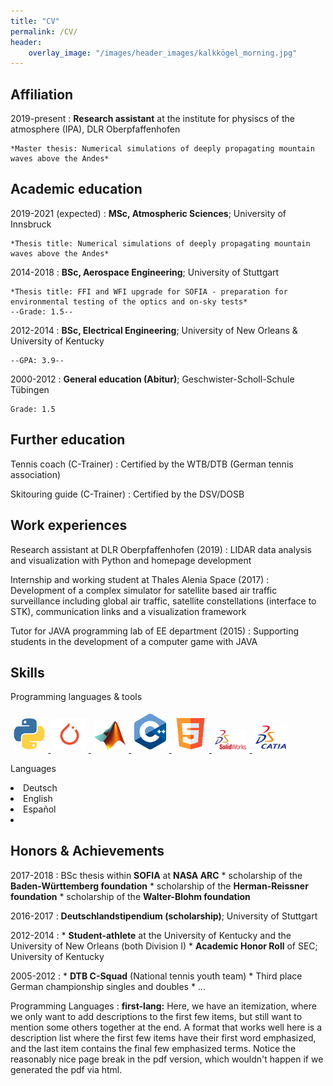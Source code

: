 ```yaml
---
title: "CV"
permalink: /CV/
header: 
    overlay_image: "/images/header_images/kalkkögel_morning.jpg"
---
```


<!--
Michael Binder
============



-->

Affiliation
---------
2019-present
:   **Research assistant** at the institute for physiscs of the atmosphere (IPA), DLR Oberpfaffenhofen
    
    *Master thesis: Numerical simulations of deeply propagating mountain waves above the Andes*

Academic education
---------

2019-2021 (expected)
:   **MSc, Atmospheric Sciences**; University of Innsbruck
    
    *Thesis title: Numerical simulations of deeply propagating mountain waves above the Andes*


2014-2018
:   **BSc, Aerospace Engineering**; University of Stuttgart
    
    *Thesis title: FFI and WFI upgrade for SOFIA - preparation for environmental testing of the optics and on-sky tests*
    --Grade: 1.5--

2012-2014
:   **BSc, Electrical Engineering**; University of New Orleans & University of Kentucky

    --GPA: 3.9--

2000-2012
:   **General education (Abitur)**; Geschwister-Scholl-Schule Tübingen

    Grade: 1.5


Further education
----------

Tennis coach (C-Trainer)
:   Certified by the WTB/DTB (German tennis association)

Skitouring guide (C-Trainer)
:   Certified by the DSV/DOSB


Work experiences
--------------------

Research assistant at DLR Oberpfaffenhofen (2019)
:   LIDAR data analysis and visualization with Python and homepage development 

Internship and working student at Thales Alenia Space (2017)
:   Development of a complex simulator for satellite based air traffic surveillance including global air traffic, satellite constellations (interface to STK), communication links and a visualization framework

Tutor for JAVA programming lab of EE department (2015)
:   Supporting students in the development of a computer game with JAVA


Skills
--------------------
Programming languages & tools
<p class="list-inline dev-icons atab">
    <a href="https://www.python.org"  >
        <img src="../images/icons/python.png" alt="Python" style="width: 10%; margin:1%;" />
    </a>
    <a href="https://pytorch.org"  >
        <img src="../images/icons/pytorch.png" alt="Pytorch" style="width: 10%; margin:1%;" /> 
    </a>
    <a href="https://www.mathworks.com/products/matlab.html"  >
        <img src="../images/icons/matlab.png" alt="Matlab" style="width: 10%; margin:1%;" /> 
    </a>
    <a href="https://isocpp.org"  >
        <img src="../images/icons/cplusplus.png" alt="Cplusplus" style="width: 10%; margin:1%;" /> 
    </a>
    <a href="https://www.w3.org/TR/html53/"  >
        <img src="../images/icons/html5.png" alt="HTML5" style="width: 10%; margin:1%;" /> 
    </a>
    <a href="https://www.solidworks.com"  >
        <img src="../images/icons/Solidworks.png" alt="solidworks" style="width: 10%; margin:1%;" /> 
    </a>
    <a href="https://www.3ds.com/de/produkte-und-services/catia/"  >
        <img src="../images/icons/catia.png" alt="catia" style="width: 10%; margin:1%;" /> 
    </a>
</p>

Languages
<p class="list-inline">
    <li class="languages-li">
    <i class="fa fa-star"></i>
    <i class="fa fa-star"></i>
    <i class="fa fa-star icon-inline"></i>
    Deutsch</li>
    <li class="languages-li">
    <i class="fa fa-star"></i>
    <i class="fa fa-star"></i>
    <i class="fa fa-star-half-alt icon-inline"></i>
    English</li>
    <li class="languages-li">
    <i class="fa fa-star"></i>
    <i class="fa fa-star"></i>
    <i class="far fa-star icon-inline"></i>
    Español</li>
    <li>
</p>

<!--
    <ul class="list-inline dev-icons"  style="padding-bottom: 20pt">
        <li class="list-inline-item">
        <a href="https://www.python.org"  >
            <img src="../images/icons/python.png" class="icon" alt="Python">
        </a>
        <a href="https://www.mathworks.com/products/matlab.html"  >
            <img src="../images/icons/matlab.png" class="icon" alt="Matlab">
        </a>
        </li>
    </ul>
-->

Honors & Achievements
--------------------

2017-2018
:   BSc thesis within **SOFIA** at **NASA ARC**
    * scholarship of the **Baden-Württemberg foundation**
    * scholarship of the **Herman-Reissner foundation**
    * scholarship of the **Walter-Blohm foundation**

2016-2017
:   **Deutschlandstipendium (scholarship)**; University of Stuttgart
    

2012-2014
:   * **Student-athlete** at the University of Kentucky and the University of New Orleans (both Division I)
    * **Academic Honor Roll** of SEC; University of Kentucky

2005-2012
:   * **DTB C-Squad** (National tennis youth team)
    * Third place German championship singles and doubles
    * ...



Programming Languages
:   **first-lang:** Here, we have an itemization, where we only want
    to add descriptions to the first few items, but still want to
    mention some others together at the end. A format that works well
    here is a description list where the first few items have their
    first word emphasized, and the last item contains the final few
    emphasized terms. Notice the reasonably nice page break in the pdf
    version, which wouldn't happen if we generated the pdf via html.



[ref]: https://github.com/githubuser/superlongprojectname

